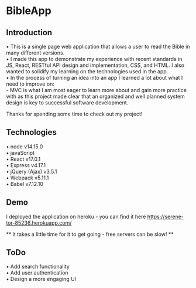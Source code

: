 # BibleApp

## Introduction
  • This is a single page web application that allows a user to read the Bible in many different versions. <br />
  • I made this app to demonstrate my experience with recent standards in JS, React, RESTful API design and implementation, CSS, and HTML. I also wanted to solidify my learning on the technologies used in the app. <br />
  • In the process of turning an idea into an app I learned a lot about what I need to improve on: <br />
      - MVC is what I am most eager to learn more about and gain more practice with as this project
        made clear that an organized and well planned system design is key to successful software development.

Thanks for spending some time to check out my project!

## Technologies
  • node v14.15.0 <br />
  • javaScript <br />
  • React v17.0.1 <br />
  • Express v4.17.1 <br />
  • jQuery (Ajax) v3.5.1 <br />
  • Webpack v5.11.1 <br />
  • Babel v7.12.10 <br />

## Demo
  I deployed the application on heroku - you can find it here <https://serene-tor-85236.herokuapp.com/>

  ** it takes a little time for it to get going - free servers can be slow! **

## ToDo
  • Add search functionality <br />
  • Add user authentication <br />
  • Design a more engaging UI <br />
